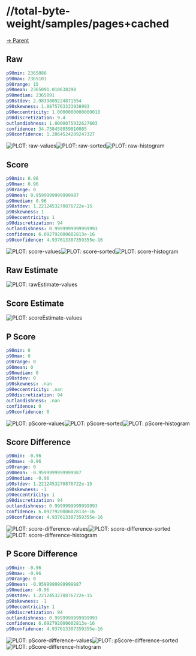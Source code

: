 
# //total-byte-weight/samples/pages+cached

[→ Parent](../..)


## Raw


```yaml
p90min: 2365086
p90max: 2365101
p90range: 15
p90mean: 2365091.010638298
p90median: 2365091
p90stdev: 2.9839809224871554
p90skewness: 1.0875763333938993
p90eccentricity: 1.0000000000000018
p90discretization: 9.4
outlandishness: 1.0000075932627603
confidence: 34.738458059010085
p90confidence: 1.2064524289247327

```

![PLOT: raw-values](./raw/values.svg)![PLOT: raw-sorted](./raw/sorted.svg)![PLOT: raw-histogram](./raw/histogram.svg)
## Score


```yaml
p90min: 0.96
p90max: 0.96
p90range: 0
p90mean: 0.9599999999999987
p90median: 0.96
p90stdev: 1.2212453270876722e-15
p90skewness: 1
p90eccentricity: 1
p90discretization: 94
outlandishness: 0.9999999999999993
confidence: 6.092792000602813e-16
p90confidence: 4.937613307359355e-16

```

![PLOT: score-values](./score/values.svg)![PLOT: score-sorted](./score/sorted.svg)![PLOT: score-histogram](./score/histogram.svg)
## Raw Estimate

![PLOT: rawEstimate-values](./rawEstimate/values.svg)
## Score Estimate

![PLOT: scoreEstimate-values](./scoreEstimate/values.svg)
## P Score


```yaml
p90min: 0
p90max: 0
p90range: 0
p90mean: 0
p90median: 0
p90stdev: 0
p90skewness: .nan
p90eccentricity: .nan
p90discretization: 94
outlandishness: .nan
confidence: 0
p90confidence: 0

```

![PLOT: pScore-values](./pScore/values.svg)![PLOT: pScore-sorted](./pScore/sorted.svg)![PLOT: pScore-histogram](./pScore/histogram.svg)
## Score Difference


```yaml
p90min: -0.96
p90max: -0.96
p90range: 0
p90mean: -0.9599999999999987
p90median: -0.96
p90stdev: 1.2212453270876722e-15
p90skewness: -1
p90eccentricity: 1
p90discretization: 94
outlandishness: 0.9999999999999993
confidence: 6.092792000602813e-16
p90confidence: 4.937613307359355e-16

```

![PLOT: score-difference-values](./score-difference/values.svg)![PLOT: score-difference-sorted](./score-difference/sorted.svg)![PLOT: score-difference-histogram](./score-difference/histogram.svg)
## P Score Difference


```yaml
p90min: -0.96
p90max: -0.96
p90range: 0
p90mean: -0.9599999999999987
p90median: -0.96
p90stdev: 1.2212453270876722e-15
p90skewness: -1
p90eccentricity: 1
p90discretization: 94
outlandishness: 0.9999999999999993
confidence: 6.092792000602813e-16
p90confidence: 4.937613307359355e-16

```

![PLOT: pScore-difference-values](./pScore-difference/values.svg)![PLOT: pScore-difference-sorted](./pScore-difference/sorted.svg)![PLOT: pScore-difference-histogram](./pScore-difference/histogram.svg)